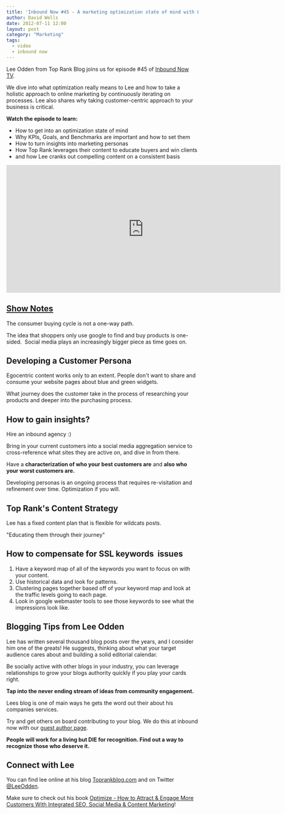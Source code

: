 ```yaml
---
title: 'Inbound Now #45 - A marketing optimization state of mind with Lee Odden'
author: David Wells
date: 2012-07-11 12:00
layout: post
category: "Marketing"
tags:
  - video
  - inbound now
---
```


Lee Odden from Top Rank Blog joins us for episode #45 of [Inbound Now TV](https://davidwells.io/tags/inbound-now/).

We dive into what optimization really means to Lee and how to take a holistic approach to online marketing by continuously iterating on processes. Lee also shares why taking customer-centric approach to your business is critical.

**Watch the episode to learn:**

*   How to get into an optimization state of mind
*   Why KPIs, Goals, and Benchmarks are important and how to set them
*   How to turn insights into marketing personas
*   How Top Rank leverages their content to educate buyers and win clients
*   and how Lee cranks out compelling content on a consistent basis

<iframe src="https://www.youtube.com/embed/kIEf30SwcyY?wmode=transparent" width="720" height="335" frameborder="0" allowfullscreen="allowfullscreen"></iframe>

## <span style="text-decoration: underline;">Show Notes</span>

The consumer buying cycle is not a one-way path.

The idea that shoppers only use google to find and buy products is one-sided.  Social media plays an increasingly bigger piece as time goes on.

## Developing a Customer Persona

Egocentric content works only to an extent. People don't want to share and consume your website pages about blue and green widgets.

What journey does the customer take in the process of researching your products and deeper into the purchasing process.

## How to gain insights?

Hire an inbound agency :)

Bring in your current customers into a social media aggregation service to cross-reference what sites they are active on, and dive in from there.

Have a **characterization of who your best customers are** and **also who your worst customers are.**

Developing personas is an ongoing process that requires re-visitation and refinement over time. Optimization if you will.

## Top Rank's Content Strategy

Lee has a fixed content plan that is flexible for wildcats posts.

"Educating them through their journey"

## How to compensate for SSL keywords  issues

1.  Have a keyword map of all of the keywords you want to focus on with your content.
2.  Use historical data and look for patterns.
3.  Clustering pages together based off of your keyword map and look at the traffic levels going to each page.
4.  Look in google webmaster tools to see those keywords to see what the impressions look like.

## Blogging Tips from Lee Odden

Lee has written several thousand blog posts over the years, and I consider him one of the greats! He suggests, thinking about what your target audience cares about and building a solid editorial calendar.

Be socially active with other blogs in your industry, you can leverage relationships to grow your blogs authority quickly if you play your cards right.

**Tap into the never ending stream of ideas from community engagement.**

Lees blog is one of main ways he gets the word out their about his companies services.

Try and get others on board contributing to your blog. We do this at inbound now with our [guest author page](http://inboundly.wpengine.com/blog/guest-post-for-inbound-now/).

**People will work for a living but DIE for recognition. Find out a way to recognize those who deserve it.**

## Connect with Lee

You can find lee online at his blog [Toprankblog.com](http://www.toprankblog.com/) and on Twitter [@LeeOdden](https://twitter.com/leeodden).

Make sure to check out his book [Optimize - How to Attract & Engage More Customers With Integrated SEO, Social Media & Content Marketing](http://optimizebook.com/)!
